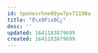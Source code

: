 ```yaml
---
id: tponesrhne08yw7pv71190a
title: "ð\x9F\x8C¿️"
desc: ''
updated: 1641183879699
created: 1641183879699
---
```



